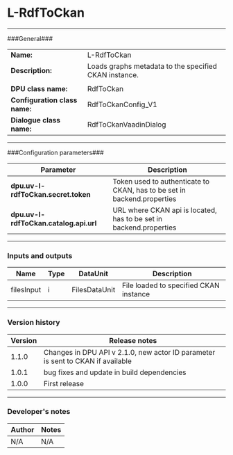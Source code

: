 # L-RdfToCkan #
----------

###General###

|                              |                                                               |
|------------------------------|---------------------------------------------------------------|
|**Name:**                     |L-RdfToCkan                                             |
|**Description:**              |Loads graphs metadata to the specified CKAN instance. |
|                              |                                                               |
|**DPU class name:**           |RdfToCkan     |
|**Configuration class name:** |RdfToCkanConfig_V1                           |
|**Dialogue class name:**      |RdfToCkanVaadinDialog |

***

###Configuration parameters###

|Parameter                             |Description                             |
|--------------------------------------|----------------------------------------|
|**dpu.uv-l-rdfToCkan.secret.token**    |Token used to authenticate to CKAN, has to be set in backend.properties  |
|**dpu.uv-l-rdfToCkan.catalog.api.url** | URL where CKAN api is located, has to be set in backend.properties |

***

### Inputs and outputs ###

|Name                |Type       |DataUnit                         |Description                        |
|--------------------|-----------|---------------------------------|-----------------------------------|
|filesInput |i |FilesDataUnit |File loaded to specified CKAN instance  |

***

### Version history ###

|Version            |Release notes                                   |
|-------------------|------------------------------------------------|
|1.1.0              | Changes in DPU API v 2.1.0, new actor ID parameter is sent to CKAN if available |
|1.0.1              | bug fixes and update in build dependencies |
|1.0.0              |First release                                   |


***

### Developer's notes ###

|Author            |Notes                 |
|------------------|----------------------|
|N/A               |N/A                   |

